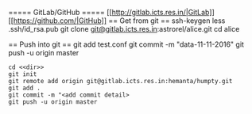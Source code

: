 ===== GitLab/GitHub =====
[[http://gitlab.icts.res.in/|GitLab]]
[[https://github.com/|GitHub]]
== Get from git ==
    ssh-keygen
    less .ssh/id_rsa.pub
    git clone git@gitlab.icts.res.in:astrorel/alice.git
    cd alice

== Push into git ==
    git add test.conf
    git commit -m "data-11-11-2016"
    git push -u origin master

    cd <<dir>>
    git init
    git remote add origin git@gitlab.icts.res.in:hemanta/humpty.git
    git add .
    git commit -m "<add commit detail>
    git push -u origin master